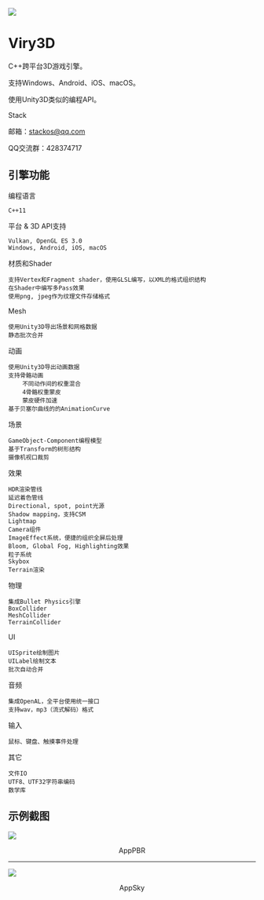 ![](https://raw.githubusercontent.com/stackos/Viry3D/master/app/bin/Assets/design/logo720p.png)

# Viry3D
C++跨平台3D游戏引擎。

支持Windows、Android、iOS、macOS。

使用Unity3D类似的编程API。

Stack

邮箱：stackos@qq.com

QQ交流群：428374717

## 引擎功能
编程语言

    C++11

平台 & 3D API支持

    Vulkan, OpenGL ES 3.0
    Windows, Android, iOS, macOS

材质和Shader

    支持Vertex和Fragment shader，使用GLSL编写，以XML的格式组织结构
    在Shader中编写多Pass效果
    使用png, jpeg作为纹理文件存储格式

Mesh

    使用Unity3D导出场景和网格数据
    静态批次合并

动画

    使用Unity3D导出动画数据
    支持骨骼动画
        不同动作间的权重混合
        4骨骼权重蒙皮
        蒙皮硬件加速
    基于贝塞尔曲线的的AnimationCurve

场景

    GameObject-Component编程模型
    基于Transform的树形结构
    摄像机视口裁剪

效果

    HDR渲染管线
    延迟着色管线
    Directional, spot, point光源
    Shadow mapping，支持CSM
    Lightmap
    Camera组件
    ImageEffect系统，便捷的组织全屏后处理
    Bloom, Global Fog, Highlighting效果
    粒子系统
    Skybox
    Terrain渲染

物理

    集成Bullet Physics引擎
    BoxCollider
    MeshCollider
    TerrainCollider

UI

    UISprite绘制图片
    UILabel绘制文本
    批次自动合并

音频

    集成OpenAL，全平台使用统一接口
    支持wav，mp3（流式解码）格式

输入

    鼠标、键盘、触摸事件处理

其它

    文件IO
    UTF8、UTF32字符串编码
    数学库

## 示例截图
![](https://raw.githubusercontent.com/stackos/Viry3D/master/app/bin/Assets/design/AppPBR.png)
<p align="center">AppPBR</p>

---
![](https://raw.githubusercontent.com/stackos/Viry3D/master/app/bin/Assets/design/AppSky.png)
<p align="center">AppSky</p>
